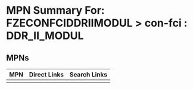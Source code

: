 



# MPN Summary For: FZECONFCIDDRIIMODUL > con-fci : DDR_II_MODUL

## MPNs
  

|MPN|Direct Links|Search Links|
| :--- | :--- | :--- |
||||
